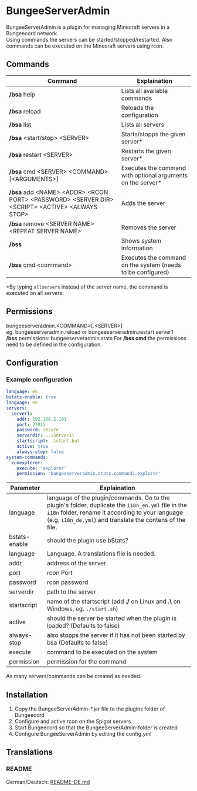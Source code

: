 # BungeeServerAdmin
BungeeServerAdmin is a plugin for managing Minecraft servers in a Bungeecord network.  
Using commands the servers can be started/stopped/restarted.
Also commands can be executed on the Minecraft servers using rcon.

## Commands
Command | Explaination
----------|----------
**/bsa** help | Lists all available commands
**/bsa** reload | Reloads the configuration
**/bsa** list | Lists all servers
**/bsa** \<start/stop\> \<SERVER\> | Starts/stopps the given server\*
**/bsa** restart \<SERVER\> | Restarts the given server\*
**/bsa** cmd \<SERVER\> \<COMMAND\> [\<ARGUMENTS\>] | Executes the command with optional arguments on the server\*
**/bsa** add \<NAME\> \<ADDR\> \<RCON PORT\> \<PASSWORD\> \<SERVER DIR\> \<SCRIPT\> \<ACTIVE\> \<ALWAYS STOP\> | Adds the server
**/bsa** remove \<SERVER NAME\> \<REPEAT SERVER NAME\> | Removes the server
**/bss** | Shows system information
**/bss** cmd \<command\> | Executes the command on the system (needs to be configured)

\*By typing `allservers` instead of the server name, the command is executed on all servers.

## Permissions
bungeeserveradmin.\<COMMAND\>[.\<SERVER\>]  
eg. bungeeserveradmin.reload or bungeeserveradmin.restart.server1  
**/bss** permissions: bungeeserveradmin.stats
For **/bss cmd** the permissions need to be defined in the configuration.  

## Configuration
### Example configuration
```YAML
language: en
bstats-enable: true
language: en
servers:
  server1:
    addr: 192.168.2.101
    port: 27015
    password: secure
    serverdir: ..\Server1\
    startscript: .\start.bat
    active: true
    always-stop: false
system-commands:
  runexplorer:
    execute: 'explorer'
    permission: 'bungeeserveradmin.stats.commands.explorer'
```

Parameter|Explaination
----------|----------
language|language of the plugin/commands. Go to the plugin's folder, duplicate the `i18n_en.yml` file in the `i18n` folder, rename it according to your language (e.g. `i18n_de.yml`) and translate the contens of the file.
bstats-enable|should the plugin use bStats?
language|Language. A translations file is needed.
addr|address of the server
port|rcon Port
password|rcon password
serverdir|path to the server
startscript|name of the startscript (add **./** on Linux and **.\\** on Windows, eg. `./start.sh`)
active|should the server be started when the plugin is loaded? (Defaults to false)
always-stop|also stopps the server if it has not been started by bsa (Defaults to false)
execute|command to be executed on the system
permission|permission for the command


As many servers/commands can be created as needed.

## Installation
1. Copy the BungeeServerAdmin-\*.jar file to the plugins folder of Bungeecord
2. Configure and active rcon on the Spigot servers
3. Start Bungeecord so that the BungeeServerAdmin-folder is created
4. Configure BungeeServerAdmin by editing the config.yml

## Translations
### README
German/Deutsch: [README-DE.md](README-DE.md)
